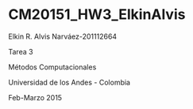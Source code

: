 # CM20151_HW3_ElkinAlvis

Elkin R. Alvis Narváez-201112664

Tarea 3

Métodos Computacionales

Universidad de los Andes - Colombia

Feb-Marzo 2015
